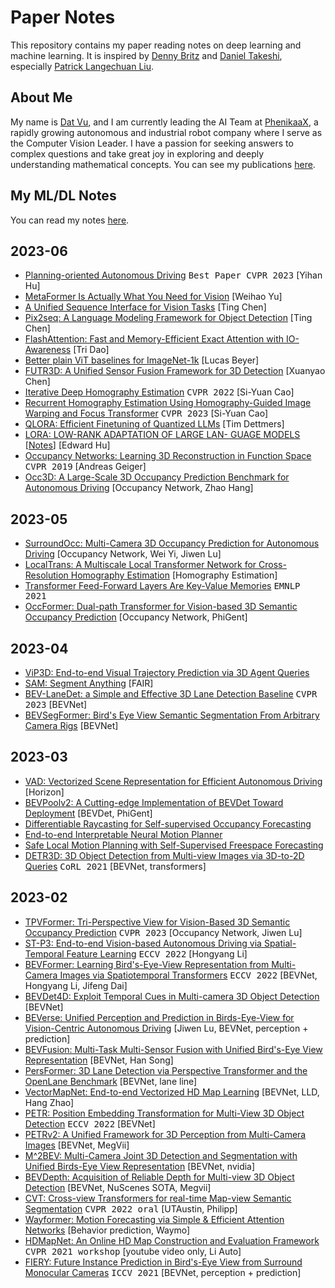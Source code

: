 # Paper Notes
This repository contains my paper reading notes on deep learning and machine learning. It is inspired by [Denny Britz](https://github.com/dennybritz/deeplearning-papernotes) and [Daniel Takeshi](https://github.com/DanielTakeshi/Paper_Notes), especially [Patrick Langechuan Liu](https://www.linkedin.com/in/patrick-llgc/).

## About Me
My name is [Dat Vu](https://www.linkedin.com/in/datvuthanh), and I am currently leading the AI Team at [PhenikaaX](https://phenikaa-x.com), a rapidly growing autonomous and industrial robot company where I serve as the Computer Vision Leader. I have a passion for seeking answers to complex questions and take great joy in exploring and deeply understanding mathematical concepts. You can see my publications [here](https://scholar.google.com/citations?user=F2RswlkAAAAJ&hl=vi&oi=ao).

## My ML/DL Notes

You can read my notes [here](notes/start.md).

## 2023-06

- [Planning-oriented Autonomous Driving](https://arxiv.org/abs/2212.10156) <kbd>Best Paper CVPR 2023</kbd> [Yihan Hu]
- [MetaFormer Is Actually What You Need for Vision](https://arxiv.org/abs/2111.11418) [Weihao Yu]
- [A Unified Sequence Interface for Vision Tasks](https://arxiv.org/pdf/2206.07669.pdf) [Ting Chen]
- [Pix2seq: A Language Modeling Framework for Object Detection](https://arxiv.org/abs/2109.10852) [Ting Chen]
- [FlashAttention: Fast and Memory-Efficient Exact Attention with IO-Awareness](https://arxiv.org/pdf/2205.14135.pdf) [Tri Dao]
- [Better plain ViT baselines for ImageNet-1k](https://arxiv.org/pdf/2205.01580.pdf) [Lucas Beyer]
- [FUTR3D: A Unified Sensor Fusion Framework for 3D Detection](https://arxiv.org/pdf/2203.10642.pdf) [Xuanyao Chen]
- [Iterative Deep Homography Estimation](https://arxiv.org/pdf/2203.15982.pdf) <kbd>CVPR 2022</kbd> [Si-Yuan Cao]
- [Recurrent Homography Estimation Using Homography-Guided Image Warping and Focus Transformer](https://openaccess.thecvf.com/content/CVPR2023/papers/Cao_Recurrent_Homography_Estimation_Using_Homography-Guided_Image_Warping_and_Focus_Transformer_CVPR_2023_paper.pdf) <kbd>CVPR 2023</kbd> [Si-Yuan Cao]
- [QLORA: Efficient Finetuning of Quantized LLMs](https://arxiv.org/pdf/2305.14314v1.pdf) [Tim Dettmers]
- [LORA: LOW-RANK ADAPTATION OF LARGE LAN- GUAGE MODELS](https://arxiv.org/pdf/2106.09685.pdf) [[Notes](notes/lora.md)] [Edward Hu]
- [Occupancy Networks: Learning 3D Reconstruction in Function Space](https://arxiv.org/abs/1812.03828) <kbd>CVPR 2019</kbd> [Andreas Geiger]
- [Occ3D: A Large-Scale 3D Occupancy Prediction Benchmark for Autonomous Driving](https://arxiv.org/abs/2304.14365) [Occupancy Network, Zhao Hang]

## 2023-05

- [SurroundOcc: Multi-Camera 3D Occupancy Prediction for Autonomous Driving](https://arxiv.org/abs/2303.09551) [Occupancy Network, Wei Yi, Jiwen Lu]
- [LocalTrans: A Multiscale Local Transformer Network for Cross-Resolution Homography Estimation](https://arxiv.org/abs/2106.04067) [Homography Estimation]
- [Transformer Feed-Forward Layers Are Key-Value Memories](https://arxiv.org/abs/2012.14913) <kbd>EMNLP 2021</kbd>
- [OccFormer: Dual-path Transformer for Vision-based 3D Semantic Occupancy Prediction](https://arxiv.org/abs/2304.05316) [Occupancy Network, PhiGent]

## 2023-04

- [ViP3D: End-to-end Visual Trajectory Prediction via 3D Agent Queries](https://arxiv.org/abs/2208.01582)
- [SAM: Segment Anything](https://arxiv.org/abs/2304.02643) [FAIR]
- [BEV-LaneDet: a Simple and Effective 3D Lane Detection Baseline](https://arxiv.org/abs/2210.06006) <kbd>CVPR 2023</kbd> [BEVNet]
- [BEVSegFormer: Bird's Eye View Semantic Segmentation From Arbitrary Camera Rigs](https://arxiv.org/abs/2203.04050) [BEVNet]

## 2023-03

- [VAD: Vectorized Scene Representation for Efficient Autonomous Driving](https://arxiv.org/abs/2303.12077) [Horizon]
- [BEVPoolv2: A Cutting-edge Implementation of BEVDet Toward Deployment](https://arxiv.org/abs/2211.17111) [BEVDet, PhiGent]
- [Differentiable Raycasting for Self-supervised Occupancy Forecasting](https://www.ecva.net/papers/eccv_2022/papers_ECCV/html/1105_ECCV_2022_paper.php)
- [End-to-end Interpretable Neural Motion Planner](https://arxiv.org/abs/2101.06679)
- [Safe Local Motion Planning with Self-Supervised Freespace Forecasting](https://openaccess.thecvf.com/content/CVPR2021/papers/Hu_Safe_Local_Motion_Planning_With_Self-Supervised_Freespace_Forecasting_CVPR_2021_paper.pdf)
- [DETR3D: 3D Object Detection from Multi-view Images via 3D-to-2D Queries](https://arxiv.org/abs/2110.06922) <kbd>CoRL 2021</kbd> [BEVNet, transformers]

## 2023-02

- [TPVFormer: Tri-Perspective View for Vision-Based 3D Semantic Occupancy Prediction](https://arxiv.org/abs/2302.07817) <kbd>CVPR 2023</kbd> [Occupancy Network, Jiwen Lu]
- [ST-P3: End-to-end Vision-based Autonomous Driving via Spatial-Temporal Feature Learning](https://arxiv.org/abs/2207.07601) <kbd>ECCV 2022</kbd> [Hongyang Li]
- [BEVFormer: Learning Bird's-Eye-View Representation from Multi-Camera Images via Spatiotemporal Transformers](https://arxiv.org/abs/2203.17270)  <kbd>ECCV 2022</kbd> [BEVNet, Hongyang Li, Jifeng Dai]
- [BEVDet4D: Exploit Temporal Cues in Multi-camera 3D Object Detection](https://arxiv.org/abs/2203.17054) [BEVNet]
- [BEVerse: Unified Perception and Prediction in Birds-Eye-View for Vision-Centric Autonomous Driving](https://arxiv.org/abs/2205.09743) [Jiwen Lu, BEVNet, perception + prediction]
- [BEVFusion: Multi-Task Multi-Sensor Fusion with Unified Bird's-Eye View Representation](https://arxiv.org/abs/2205.13542) [BEVNet, Han Song]
- [PersFormer: 3D Lane Detection via Perspective Transformer and the OpenLane Benchmark](https://arxiv.org/abs/2203.11089) [BEVNet, lane line]
- [VectorMapNet: End-to-end Vectorized HD Map Learning](https://arxiv.org/abs/2206.08920) [BEVNet, LLD, Hang Zhao]
- [PETR: Position Embedding Transformation for Multi-View 3D Object Detection](https://arxiv.org/abs/2203.05625) <kbd>ECCV 2022</kbd> [BEVNet]
- [PETRv2: A Unified Framework for 3D Perception from Multi-Camera Images](https://arxiv.org/abs/2206.01256) [BEVNet, MegVii]
- [M^2BEV: Multi-Camera Joint 3D Detection and Segmentation with Unified Birds-Eye View Representation](https://arxiv.org/abs/2204.05088) [BEVNet, nvidia]
- [BEVDepth: Acquisition of Reliable Depth for Multi-view 3D Object Detection](https://arxiv.org/abs/2206.10092) [BEVNet, NuScenes SOTA, Megvii]
- [CVT: Cross-view Transformers for real-time Map-view Semantic Segmentation](https://arxiv.org/abs/2205.02833) <kbd>CVPR 2022 oral</kbd> [UTAustin, Philipp]
- [Wayformer: Motion Forecasting via Simple & Efficient Attention Networks](https://arxiv.org/abs/2207.05844) [Behavior prediction, Waymo]
- [HDMapNet: An Online HD Map Construction and Evaluation Framework](https://arxiv.org/abs/2107.06307) <kbd>CVPR 2021 workshop</kbd> [youtube video only, Li Auto]
- [FIERY: Future Instance Prediction in Bird's-Eye View from Surround Monocular Cameras](https://arxiv.org/abs/2104.10490) <kbd>ICCV 2021</kbd> [BEVNet, perception + prediction]
